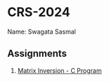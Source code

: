 # CRS-2024

Name: Swagata Sasmal

## **Assignments**

1. [Matrix Inversion - C Program](./Matrix_Inversion.c) 
